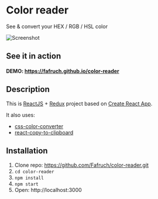 # Color reader
See & convert your HEX / RGB / HSL color

![Screenshot](https://i.imgur.com/ynOOP6V.png)

## See it in action
#### DEMO: https://fafruch.github.io/color-reader

## Description

This is [ReactJS](http://facebook.github.io/react/index.html) + [Redux](https://github.com/reactjs/redux)
project based on [Create React App](https://github.com/facebookincubator/create-react-app).  

It also uses:
* [css-color-converter](https://github.com/andyjansson/css-color-converter)
* [react-copy-to-clipboard](https://github.com/nkbt/react-copy-to-clipboard)

## Installation

1.  Clone repo: https://github.com/Fafruch/color-reader.git
2.  `cd color-reader`
3. `npm install`
4. `npm start`
5.  Open: http://localhost:3000
